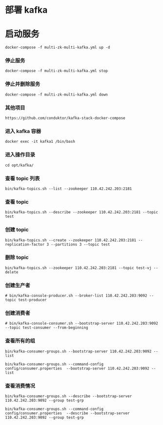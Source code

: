 # 部署 kafka

# 启动服务
```shell
docker-compose -f multi-zk-multi-kafka.yml up -d
```


### 停止服务
```shell
docker-compose -f multi-zk-multi-kafka.yml stop
```


### 停止并删除服务
```shell
docker-compose -f multi-zk-multi-kafka.yml down
```



### 其他项目
```
https://github.com/conduktor/kafka-stack-docker-compose
```



### 进入 kafka 容器
```shell
docker exec -it kafka1 /bin/bash
```


### 进入操作目录
```shell
cd opt/kafka/
```


### 查看 topic 列表
```shell
bin/kafka-topics.sh --list --zookeeper 110.42.242.203:2181
```


### 查看 topic
```shell
bin/kafka-topics.sh --describe --zookeeper 110.42.242.203:2181 --topic test 
```


### 创建 topic
```shell
bin/kafka-topics.sh --create --zookeeper 110.42.242.203:2181 --replication-factor 3 --partitions 3 --topic test
```


### 删除 topic
```shell
bin/kafka-topics.sh --zookeeper 110.42.242.203:2181 --topic test-vj --delete 
```


### 创建生产者
```shell
# bin/kafka-console-producer.sh --broker-list 110.42.242.203:9092 --topic test-producer
```


### 创建消费者
```shell
# bin/kafka-console-consumer.sh --bootstrap-server 110.42.242.203:9092 --topic test-consumer --from-beginning
```


### 查看所有的组
```shell
bin/kafka-consumer-groups.sh --bootstrap-server 110.42.242.203:9092 --list

bin/kafka-consumer-groups.sh --command-config config/consumer.properties  --bootstrap-server 110.42.242.203:9092 --list
```


### 查看消费情况
```shell
bin/kafka-consumer-groups.sh --describe --bootstrap-server 110.42.242.203:9092 --group test-grp

bin/kafka-consumer-groups.sh --command-config config/consumer.properties  --describe --bootstrap-server 110.42.242.203:9092 --group test-grp
```



